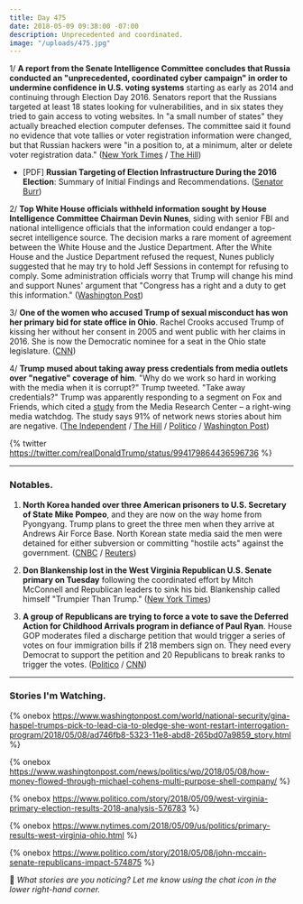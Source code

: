 ```yaml
---
title: Day 475
date: 2018-05-09 09:38:00 -07:00
description: Unprecedented and coordinated.
image: "/uploads/475.jpg"
---
```


1/ **A report from the Senate Intelligence Committee concludes that Russia conducted an "unprecedented, coordinated cyber campaign" in order to undermine confidence in U.S. voting systems** starting as early as 2014 and continuing through Election Day 2016. Senators report that the Russians targeted at least 18 states looking for vulnerabilities, and in six states they tried to gain access to voting websites. In "a small number of states" they actually breached election computer defenses. The committee said it found no evidence that vote tallies or voter registration information were changed, but that Russian hackers were "in a position to, at a minimum, alter or delete voter registration data." ([New York Times](https://www.nytimes.com/2018/05/08/us/politics/russia-2016-election-hackers.html) / [The Hill](http://thehill.com/policy/cybersecurity/386833-senate-intel-report-says-russia-waged-unprecedented-cyber-campaign))

* \[PDF\] **Russian Targeting of Election Infrastructure During the 2016 Election**: Summary of Initial Findings and Recommendations. ([Senator Burr](https://www.burr.senate.gov/imo/media/doc/RussRptInstlmt1-%20ElecSec%20Findings,Recs2.pdf))

2/ **Top White House officials withheld information sought by House Intelligence Committee Chairman Devin Nunes**, siding with senior FBI and national intelligence officials that the information could endanger a top-secret intelligence source. The decision marks a rare moment of agreement between the White House and the Justice Department. After the White House and the Justice Department refused the request, Nunes publicly suggested that he may try to hold Jeff Sessions in contempt for refusing to comply. Some administration officials worry that Trump will change his mind and support Nunes' argument that "Congress has a right and a duty to get this information." ([Washington Post](https://www.washingtonpost.com/politics/risk-to-intelligence-source-who-aided-russia-investigation-at-center-of-latest-showdown-between-nunes-and-justice-dept/2018/05/08/d6fb66f8-5223-11e8-abd8-265bd07a9859_story.html?noredirect=on&utm_term=.9a5e5ca0ab71))

3/ **One of the women who accused Trump of sexual misconduct has won her primary bid for state office in Ohio**. Rachel Crooks accused Trump of kissing her without her consent in 2005 and went public with her claims in 2016. She is now the Democratic nominee for a seat in the Ohio state legislature. ([CNN](https://www.cnn.com/2018/05/08/politics/rachel-crooks-ohio/index.html))

4/ **Trump mused about taking away press credentials from media outlets over "negative" coverage of him**. "Why do we work so hard in working with the media when it is corrupt?" Trump tweeted. "Take away credentials?" Trump was apparently responding to a segment on Fox and Friends, which cited a [study](https://twitter.com/theMRC/status/993948062518267904) from the Media Research Center – a right-wing media watchdog. The study says 91% of network news stories about him are negative. ([The Independent](https://www.independent.co.uk/news/world/americas/us-politics/donald-trump-media-credentials-twitter-threat-negative-news-stories-fake-network-a8342901.html) / [The Hill](http://thehill.com/homenews/administration/386854-trump-threatens-to-remove-news-networks-press-credentials-over) / [Politico](https://www.politico.com/story/2018/05/09/trump-media-credentials-576798) / [Washington Post](https://www.washingtonpost.com/politics/trump-muses-about-yanking-news-media-credentials-in-response-to-negative-coverage/2018/05/09/746c2918-52a6-11e8-a551-5b648abe29ef_story.html))

{% twitter https://twitter.com/realDonaldTrump/status/994179864436596736 %}

---

### Notables.

1. **North Korea handed over three American prisoners to U.S. Secretary of State Mike Pompeo**, and they are now on the way home from Pyongyang. Trump plans to greet the three men when they arrive at Andrews Air Force Base. North Korean state media said the men were detained for either subversion or committing "hostile acts" against the government. ([CNBC](https://www.cnbc.com/2018/05/09/trump-secretary-of-state-pompeo-heading-back-from-north-korea-with-3-released-prisoners.html) / [Reuters](https://www.reuters.com/article/us-northkorea-missiles/north-korea-releases-detained-americans-ahead-of-planned-trump-kim-summit-idUSKBN1IA08I))

2. **Don Blankenship lost in the West Virginia Republican U.S. Senate primary on Tuesday** following the coordinated effort by Mitch McConnell and Republican leaders to sink his bid. Blankenship called himself "Trumpier Than Trump." ([New York Times](https://www.nytimes.com/2018/05/08/us/politics/blankenship-west-virginia.html))

3. **A group of Republicans are trying to force a vote to save the Deferred Action for Childhood Arrivals program in defiance of Paul Ryan**. House GOP moderates filed a discharge petition that would trigger a series of votes on four immigration bills if 218 members sign on. They need every Democrat to support the petition and 20 Republicans to break ranks to trigger the votes. ([Politico](https://www.politico.com/story/2018/05/09/daca-congress-vote-republicans-577301) / [CNN](https://www.cnn.com/2018/05/09/politics/daca-house-republicans-discharge-petition-immigration/index.html))

---

### Stories I'm Watching.

{% onebox https://www.washingtonpost.com/world/national-security/gina-haspel-trumps-pick-to-lead-cia-to-pledge-she-wont-restart-interrogation-program/2018/05/08/ad746fb8-5323-11e8-abd8-265bd07a9859_story.html %}

{% onebox https://www.washingtonpost.com/news/politics/wp/2018/05/08/how-money-flowed-through-michael-cohens-multi-purpose-shell-company/ %}

{% onebox https://www.politico.com/story/2018/05/09/west-virginia-primary-election-results-2018-analysis-576783 %}

{% onebox https://www.nytimes.com/2018/05/09/us/politics/primary-results-west-virginia-ohio.html %}

{% onebox https://www.politico.com/story/2018/05/08/john-mccain-senate-republicans-impact-574875 %}

💬 *What stories are you noticing? Let me know using the chat icon in the lower right-hand corner.* 
